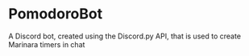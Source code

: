 # PomodoroBot
A Discord bot, created using the Discord.py API, that is used to create Marinara timers in chat
